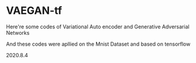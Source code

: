 # VAEGAN-tf
Here're some codes of Variational Auto encoder and  Generative Adversarial Networks

And these codes were apllied on the Mnist Dataset and based on tensorflow

2020.8.4 
